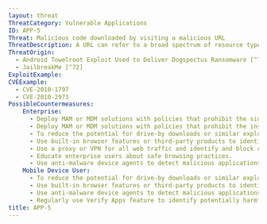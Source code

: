 ```yaml
---
layout: threat
ThreatCategory: Vulnerable Applications
ID: APP-5
Threat: Malicious code downloaded by visiting a malicious URL
ThreatDescription: A URL can refer to a broad spectrum of resource types, some of which can contain code that is executed by the process that requests it. The malicious code may automatically function in the target context, such as a script that is allowed to execute in a web browser, or it may require the presence of a vulnerability in the app that downloaded it that is exploited during an attempt to process the content, such as a buffer overflow attack.
ThreatOrigin:
  - Android Towelroot Exploit Used to Deliver Dogspectus Ransomware [^71]
  - JailbreakMe [^72]
ExploitExample:
CVEExample:
  - CVE-2010-1797
  - CVE-2010-2973
PossibleCountermeasures:
    Enterprise:
      - Deploy MAM or MDM solutions with policies that prohibit the side-loading of apps, which may bypass security checks on the app.
      - Deploy MAM or MDM solutions with policies that prohibit the installation of apps from 3rd party (unofficial) app stores.
      - To reduce the potential for drive-by downloads or similar exploits, ensure the latest security updates for the mobile OS are installed.
      - Use built-in browser features or third-party products to identify and avoid known malicious web pages.
      - Use a proxy or VPN for all web traffic and identify and block connections to known malicious web pages.
      - Educate enterprise users about safe browsing practices.
      - Use anti-malware device agents to detect malicious applications inadvertently installed on the device.
    Mobile Device User:
      - To reduce the potential for drive-by downloads or similar exploits, ensure the latest security updates for the mobile OS are installed.
      - Use built-in browser features or third-party products to identify and avoid known malicious web pages.
      - Use anti-malware device agents to detect malicious applications inadvertently installed on the device.
      - Regularly use Verify Apps feature to identify potentially harmful applications.
title: APP-5
---
```

